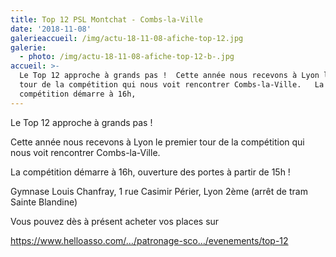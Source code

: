 ```yaml
---
title: Top 12 PSL Montchat - Combs-la-Ville
date: '2018-11-08'
galerieaccueil: /img/actu-18-11-08-afiche-top-12.jpg
galerie:
  - photo: /img/actu-18-11-08-afiche-top-12-b-.jpg
accueil: >-
  Le Top 12 approche à grands pas !  Cette année nous recevons à Lyon le premier
  tour de la compétition qui nous voit rencontrer Combs-la-Ville.   La
  compétition démarre à 16h,
---
```

Le Top 12 approche à grands pas !

Cette année nous recevons à Lyon le premier tour de la compétition qui nous voit rencontrer Combs-la-Ville.

La compétition démarre à 16h, ouverture des portes à partir de 15h !



Gymnase Louis Chanfray, 1 rue Casimir Périer, Lyon 2ème (arrêt de tram Sainte Blandine)



Vous pouvez dès à présent acheter vos places sur 

https://www.helloasso.com/…/patronage-sco…/evenements/top-12
